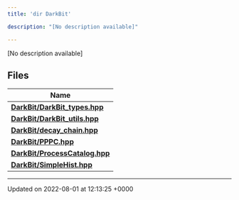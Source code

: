```yaml
---
title: 'dir DarkBit'

description: "[No description available]"

---
```







[No description available]

## Files

| Name           |
| -------------- |
| **[DarkBit/DarkBit_types.hpp](/documentation/code/files/darkbit__types_8hpp/#file-darkbit-types.hpp)**  |
| **[DarkBit/DarkBit_utils.hpp](/documentation/code/files/darkbit__utils_8hpp/#file-darkbit-utils.hpp)**  |
| **[DarkBit/decay_chain.hpp](/documentation/code/files/decay__chain_8hpp/#file-decay-chain.hpp)**  |
| **[DarkBit/PPPC.hpp](/documentation/code/files/pppc_8hpp/#file-pppc.hpp)**  |
| **[DarkBit/ProcessCatalog.hpp](/documentation/code/files/processcatalog_8hpp/#file-processcatalog.hpp)**  |
| **[DarkBit/SimpleHist.hpp](/documentation/code/files/simplehist_8hpp/#file-simplehist.hpp)**  |






-------------------------------

Updated on 2022-08-01 at 12:13:25 +0000

